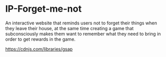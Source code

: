 # IP-Forget-me-not
An interactive website that reminds users not to forget their things when they leave their house, at the same time creating a game that subconsciously makes them want to remember what they need to bring in order to get rewards in the game.

https://cdnjs.com/libraries/gsap